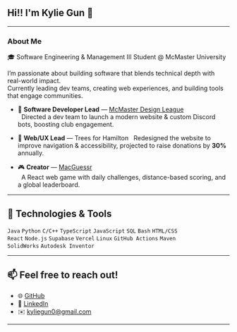 ## Hi!! I'm Kylie Gun 👋

---

### About Me

🎓 Software Engineering & Management III Student @ McMaster University  

I’m passionate about building software that blends technical depth with real-world impact.  
Currently leading dev teams, creating web experiences, and building tools that engage communities.  

- 🚀 **Software Developer Lead** — [McMaster Design League](https://github.com/MDL-Codes/CADdie)  
  &nbsp;&nbsp;Directed a dev team to launch a modern website & custom Discord bots, boosting club engagement.  

- 🌱 **Web/UX Lead** — Trees for Hamilton
  &nbsp;&nbsp;Redesigned the website to improve navigation & accessibility, projected to raise donations by **30%** annually.

- 🎮 **Creator** — [MacGuessr](https://macguessr.com)  
  &nbsp;&nbsp;A React web game with daily challenges, distance-based scoring, and a global leaderboard.  


---

## 🔧 Technologies & Tools

`Java` `Python` `C/C++` `TypeScript` `JavaScript` `SQL` `Bash` `HTML/CSS`  
`React` `Node.js` `Supabase` `Vercel` `Linux` `GitHub Actions` `Maven`  
`SolidWorks` `Autodesk Inventor`

---

## 📫 Feel free to reach out!

- 🌐 [GitHub](https://github.com/kyliegun)  
- 💼 [LinkedIn](https://linkedin.com/in/kylie-gun/)  
- ✉️ kyliegun0@gmail.com  

---
